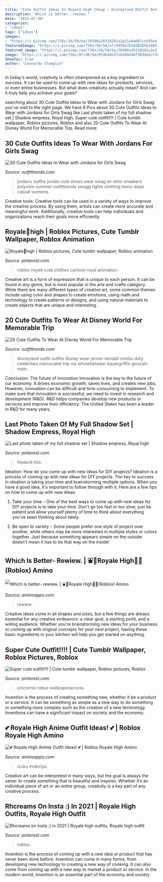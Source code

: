 ```yaml
---
title: "Cute Outfit Ideas In Royale High Cheap ~ Disneyland Outfit Outfits Disney Wear Jenner Kendall Celebs Duty Celebrities Memorable Trip Via Whowhatwear Bauergriffin Gonzalo Main"
description: "Which is better- rewiew."
date: "2023-07-30"
categories:
- "ideas"
tags: ["ideas"]
images:
- "https://i.pinimg.com/736x/2b/50/6a/2b506a28310281a1e21a8a687ce595e4.jpg"
featuredImage: "https://i.pinimg.com/736x/9d/58/a7/9d58a7b56d8266b16851daa2210a94ec.jpg"
featured_image: "https://i.pinimg.com/736x/2b/50/6a/2b506a28310281a1e21a8a687ce595e4.jpg"
image: "https://i.pinimg.com/736x/0f/d6/4d/0fd64de3f1b204446f3038e6cf30dd96.jpg"
ShowToc: true
author: "Leonardo Champlin"
---
```



In today's world, creativity is often championed as a key ingredient to success. It can be used to come up with new ideas for products, services, or even entire businesses. But what does creativity actually mean? And can it truly help you achieve your goals?

	

		
searching about 30 Cute Outfits Ideas to Wear with Jordans for Girls Swag you've visit to the right page. We have 8 Pics about 30 Cute Outfits Ideas to Wear with Jordans for Girls Swag like Last photo taken of my full shadow set | Shadow empress, Royal high, Super cute outfit!!!! | Cute tumblr wallpaper, Roblox pictures, Roblox and also 20 Cute Outfits To Wear At Disney World For Memorable Trip. Read more:
		
    
## 30 Cute Outfits Ideas To Wear With Jordans For Girls Swag

<img loading=lazy src="http://www.outfittrends.com/wp-content/uploads/2015/03/Retro-Air-Jordan-Shoes-with-tights.jpg" onerror="this.onerror=null;this.src='https://tse1.mm.bing.net/th?id=OIP.1cX6ykqmC28h4ZurqkYZlQHaL3&amp;pid=15.1';" alt="30 Cute Outfits Ideas to Wear with Jordans for Girls Swag">

_Source: outfittrends.com_

>jordans outfits jordan cute shoes wear swag air retro sneakers polyvore summer outfittrends swagg tights clothing teens dope casual womens. 

	

Creative tools:
Creative tools can be used in a variety of ways to improve the creative process. By using them, artists can create more accurate and meaningful work. Additionally, creative tools can help individuals and organizations reach their goals more efficiently.

    
## Royale🤍high | Roblox Pictures, Cute Tumblr Wallpaper, Roblox Animation

<img loading=lazy src="https://i.pinimg.com/736x/0f/d6/4d/0fd64de3f1b204446f3038e6cf30dd96.jpg" onerror="this.onerror=null;this.src='https://tse2.mm.bing.net/th?id=OIP.7x7-y-9ZzbWfB8jrnmi_9wHaHO&amp;pid=15.1';" alt="Royale🤍high | Roblox pictures, Cute tumblr wallpaper, Roblox animation">

_Source: pinterest.com_

>roblox royale cute clothes cartoon royal animation. 

	

Creative art is a form of expression that is unique to each person. It can be found in any genre, but is most popular in the arts and crafts category. While there are many different types of creative art, some common themes include using color and shapes to create emotions, using math and technology to create patterns or designs, and using natural materials to create objects that are unique and interesting.

    
## 20 Cute Outfits To Wear At Disney World For Memorable Trip

<img loading=lazy src="http://www.outfittrends.com/wp-content/uploads/2016/06/main.original.640x0c.jpg" onerror="this.onerror=null;this.src='https://tse2.mm.bing.net/th?id=OIP.v6ZBhGF3hb5gXzNyKNl7AgHaK5&amp;pid=15.1';" alt="20 Cute Outfits To Wear At Disney World For Memorable Trip">

_Source: outfittrends.com_

>disneyland outfit outfits disney wear jenner kendall celebs duty celebrities memorable trip via whowhatwear bauergriffin gonzalo main. 

	

Conclusion: The future of innovation
Innovation is the key to the future of our economy. It drives economic growth, saves lives, and creates new jobs. However, innovation can be difficult and time-consuming to implement. To make sure that innovation is successful, we need to invest in research and development (R&D). R&D helps companies develop new products or services and improve their efficiency.
The United States has been a leader in R&D for many years.

    
## Last Photo Taken Of My Full Shadow Set | Shadow Empress, Royal High

<img loading=lazy src="https://i.pinimg.com/736x/9d/58/a7/9d58a7b56d8266b16851daa2210a94ec.jpg" onerror="this.onerror=null;this.src='https://tse2.mm.bing.net/th?id=OIP.HWSRy0DJeOnGgmNiirb3ogHaIg&amp;pid=15.1';" alt="Last photo taken of my full shadow set | Shadow empress, Royal high">

_Source: pinterest.com_

>frederik hiiii. 

	

Ideation: How do you come up with new ideas for DIY projects?
Ideation is a process of coming up with new ideas for DIY projects. The key to success in ideation is taking your time and brainstorming multiple options. When you have a good idea, it's important to follow through with it. Here are a few tips on how to come up with new ideas:
1. Take your time – One of the best ways to come up with new ideas for DIY projects is to take your time. Don't go too fast or too slow; just be patient and allow yourself plenty of time to think about everything you've been thinking about lately.

2. Be open to variety – Some people prefer one style of project over another, while others may be more interested in multiple styles or colors together. Just because something appears simple on the outside doesn't mean it has to be that way on the inside!


    
## Which Is Better- Rewiew. | ⛲🌸Royale High🌸⛲(Roblox) Amino

<img loading=lazy src="http://pm1.narvii.com/7464/d430bb9659bdfeec1d4026ff95f15debdf8a9928r1-771-446v2_uhq.jpg" onerror="this.onerror=null;this.src='https://tse2.mm.bing.net/th?id=OIP.iTpBoGTVUhTcn1Hs9vBsLAHaES&amp;pid=15.1';" alt="Which is better- rewiew. | ⛲🌸Royale High🌸⛲(Roblox) Amino">

_Source: aminoapps.com_

>rewiew. 

	

Creative ideas come in all shapes and sizes, but a few things are always essential for any creative endeavors: a clear goal, a starting point, and a willing audience. Whether you're brainstorming new ideas for your business or coming up with original concepts for your next project, having these basic ingredients in your kitchen will help you get started on anything.

    
## Super Cute Outfit!!!! | Cute Tumblr Wallpaper, Roblox Pictures, Roblox

<img loading=lazy src="https://i.pinimg.com/736x/b5/be/7a/b5be7a183c1aa0eec5cda1dced966a5a.jpg" onerror="this.onerror=null;this.src='https://tse4.mm.bing.net/th?id=OIP.Fg4GO-n-I709gFnXxn4xzAHaIG&amp;pid=15.1';" alt="Super cute outfit!!!! | Cute tumblr wallpaper, Roblox pictures, Roblox">

_Source: pinterest.com_

>unicórnio robux wallpaperaccess. 

	

Invention is the process of creating something new, whether it be a product or a service. It can be something as simple as a new way to do something or something more complex such as the creation of a new technology. Inventions can have a significant impact on society and the economy.

    
## 💕 Royale High Anime Outfit Ideas! 💕 | Roblox Royale High Amino

<img loading=lazy src="http://pm1.narvii.com/7597/f52d5a8a8852046bb8b11fc2a905de5ab5c0e269r1-934-1007v2_uhq.jpg" onerror="this.onerror=null;this.src='https://tse1.mm.bing.net/th?id=OIP.CJq-XJu9_7nwUKNmbZvtZwHaH_&amp;pid=15.1';" alt="💕 Royale High Anime Outfit Ideas! 💕 | Roblox Royale High Amino">

_Source: aminoapps.com_

>izuku midoriya. 

	

Creative art can be interpreted in many ways, but the goal is always the same: to create something that is beautiful and inspires. Whether it’s an individual piece of art or an entire group, creativity is a key part of any creative process.

    
## Rhcreams On Insta :) In 2021 | Royale High Outfits, Royale High Outfit

<img loading=lazy src="https://i.pinimg.com/736x/2b/50/6a/2b506a28310281a1e21a8a687ce595e4.jpg" onerror="this.onerror=null;this.src='https://tse3.mm.bing.net/th?id=OIP.lVcJ1pl2XilkvQV_8iKCZQHaID&amp;pid=15.1';" alt="Rhcreams on insta :) in 2021 | Royale high outfits, Royale high outfit">

_Source: pinterest.com_

>roblox. 

	

Invention is the process of coming up with a new idea or product that has never been done before. Invention can come in many forms, from developing new technology to creating a new way of cooking. It can also come from coming up with a new way to market a product or service. In the modern world, invention is an essential part of the economy and society.

